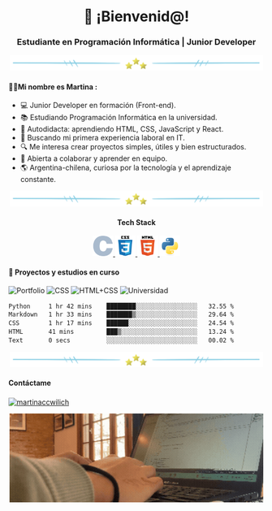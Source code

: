 
<!--<a href="#english_presentation">EN version</a> -->

<div align="center">

<h1>👋 ¡Bienvenid@!</h1>

<h3>Estudiante en Programación Informática | Junior Developer</h3>

<p align="center">
  <img src="./assets/divisor.png" alt="divisor" width="500"/>
</p>


</div>

<!-- sobre mi -->
<div id="sobre-mi">
<h4>🙋‍♀️Mi nombre es Martina :</h4>
<ul>
    <li>💻 Junior Developer en formación (Front-end).  </li>
    <li> 📚 Estudiando Programación Informática en la universidad.</li>
    <li>🌱 Autodidacta: aprendiendo HTML, CSS, JavaScript y React.  </li>
    <li>🚀 Buscando mi primera experiencia laboral en IT. </li>
    <li>🔍 Me interesa crear proyectos simples, útiles y bien estructurados. </li>
    <li>🤝 Abierta a colaborar y aprender en equipo. </li>
    <li>🌎 Argentina-chilena, curiosa por la tecnología y el aprendizaje constante. </li>
</ul>

<p align="center">
  <img src="./assets/divisor.png" alt="divisor" width="500"/>
</p>

</div>

<!-- tech stack -->
<div id="tech-stack" align="center">

<h4>Tech Stack </h4>

<p> 
<a href="https://www.cprogramming.com/" target="_blank" rel="noreferrer"> <img src="https://raw.githubusercontent.com/devicons/devicon/master/icons/c/c-original.svg" alt="c" width="40" height="40"/> </a> 
<a href="https://www.w3schools.com/css/" target="_blank" rel="noreferrer"> <img src="https://raw.githubusercontent.com/devicons/devicon/master/icons/css3/css3-original-wordmark.svg" alt="css3" width="40" height="40"/> </a> 
<a href="https://www.w3.org/html/" target="_blank" rel="noreferrer"> <img src="https://raw.githubusercontent.com/devicons/devicon/master/icons/html5/html5-original-wordmark.svg" alt="html5" width="40" height="40"/> </a> 
<a href="https://www.python.org" target="_blank" rel="noreferrer"> <img src="https://raw.githubusercontent.com/devicons/devicon/master/icons/python/python-original.svg" alt="python" width="40" height="40"/> </a> 
</p>

</div>

<h4>🚀 Proyectos y estudios en curso</h4>

![Portfolio](https://img.shields.io/badge/Proyecto-Portfolio-blue?style=flat-square)
![CSS](https://img.shields.io/badge/Estudio-CSS-2965f1?logo=css3&logoColor=white)
![HTML+CSS](https://img.shields.io/badge/Practicando-HTML%20%2B%20CSS-e34f26?logo=html5&logoColor=white)
![Universidad](https://img.shields.io/badge/Cursando-Programación%20Informática-orange)


<!--START_SECTION:waka-->

```txt
Python     1 hr 42 mins    ████████░░░░░░░░░░░░░░░░░   32.55 %
Markdown   1 hr 33 mins    ███████▒░░░░░░░░░░░░░░░░░   29.64 %
CSS        1 hr 17 mins    ██████░░░░░░░░░░░░░░░░░░░   24.54 %
HTML       41 mins         ███▒░░░░░░░░░░░░░░░░░░░░░   13.24 %
Text       0 secs          ░░░░░░░░░░░░░░░░░░░░░░░░░   00.02 %
```

<!--END_SECTION:waka-->



<div id="contact">
<p align="center">
  <img src="./assets/divisor.png" alt="divisor" width="500"/>
</p>

<h4>Contáctame</h4>
<p align="left">
<a href="https://linkedin.com/in/martinaccwilich" target="blank"><img align="center" src="https://raw.githubusercontent.com/rahuldkjain/github-profile-readme-generator/master/src/images/icons/Social/linked-in-alt.svg" alt="martinaccwilich" height="30" width="40" /></a>
</p>

<p align="center">
  <img src="./assets/GifCompu2-ezgif.com-crop.gif" alt="GIF animado" width="500" height="auto"/>
</p>

</div>








